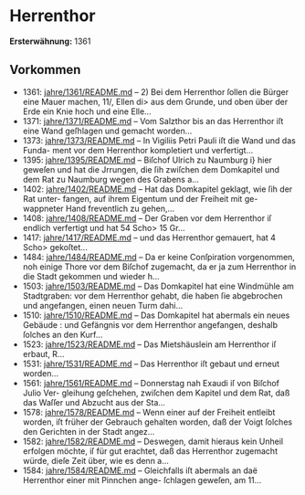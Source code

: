 # Herrenthor

**Ersterwähnung:** 1361

## Vorkommen
- 1361: [jahre/1361/README.md](../jahre/1361/README.md) – 2) Bei dem Herrenthor ſollen die Bürger eine Mauer
machen, 11/, Ellen di> aus dem Grunde, und oben über
der Erde ein Knie hoch und eine Elle...
- 1371: [jahre/1371/README.md](../jahre/1371/README.md) – Vom Salzthor bis an das Herrenthor iſt eine Wand
geſhlagen und gemacht worden...
- 1373: [jahre/1373/README.md](../jahre/1373/README.md) – In Vigiliis Petri Pauli iſt die Wand und das Funda-
ment vor dem Herrenthor kompletiert und verfertigt...
- 1395: [jahre/1395/README.md](../jahre/1395/README.md) – Biſchof Ulrich zu Naumburg i} hier geweſen und hat
die Jrrungen, die ſih zwiſchen dem Domkapitel und dem
Rat zu Naumburg wegen des Grabens a...
- 1402: [jahre/1402/README.md](../jahre/1402/README.md) – Hat das Domkapitel geklagt, wie ſih der Rat unter-
fangen, auf ihrem Eigentum und der Freiheit mit ge-
wappneter Hand freventlich zu gehen,...
- 1408: [jahre/1408/README.md](../jahre/1408/README.md) – Der Graben vor dem Herrenthor iſ endlich verfertigt
und hat 54 Scho> 15 Gr...
- 1417: [jahre/1417/README.md](../jahre/1417/README.md) – und
das Herrenthor gemauert, hat 4 Scho> gekoſtet...
- 1484: [jahre/1484/README.md](../jahre/1484/README.md) – Da er keine Conſpiration vorgenommen, noh einige Thore
vor dem Biſchof zugemacht, da er ja zum Herrenthor in
die Stadt gekommen und wieder h...
- 1503: [jahre/1503/README.md](../jahre/1503/README.md) – Das Domkapitel hat eine Windmühle am Stadtgraben:
vor dem Herrenthor gehabt, die haben ſie abgebrochen und
angefangen, einen neuen Turm dahi...
- 1510: [jahre/1510/README.md](../jahre/1510/README.md) – Das Domkapitel hat abermals ein neues Gebäude :
und Gefängnis vor dem Herrenthor angefangen, deshalb
ſolches an den Kurf...
- 1523: [jahre/1523/README.md](../jahre/1523/README.md) – Das Mietshäuslein am Herrenthor iſ erbaut, R...
- 1531: [jahre/1531/README.md](../jahre/1531/README.md) – Das Herrenthor iſt gebaut und erneut worden...
- 1561: [jahre/1561/README.md](../jahre/1561/README.md) – Donnerstag nah Exaudi iſ von Biſchof Julio Ver-
gleihung geſchehen, zwiſchen dem Kapitel und dem Rat,
daß das Waſſer und Abzucht aus der Sta...
- 1578: [jahre/1578/README.md](../jahre/1578/README.md) – Wenn einer auf der Freiheit entleibt worden, iſt früher
der Gebrauch gehalten worden, daß der Voigt ſolches den
Gerichten in der Stadt angez...
- 1582: [jahre/1582/README.md](../jahre/1582/README.md) – Deswegen, damit hieraus kein Unheil
erfolgen möchte, iſ für gut erachtet, daß das Herrenthor
zugemacht würde, dieſe Zeit über, wie es denn a...
- 1584: [jahre/1584/README.md](../jahre/1584/README.md) – Gleichfalls iſt
abermals an daë Herrenthor einer mit Pinnchen ange-
ſchlagen geweſen, am 11...
